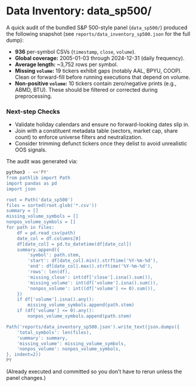 # Data Inventory: data_sp500/

A quick audit of the bundled S&P 500-style panel (`data_sp500/`) produced the following snapshot (see `reports/data_inventory_sp500.json` for the full dump):

- **936** per-symbol CSVs (`timestamp`, `close`, `volume`).
- **Global coverage:** 2005-01-03 through 2024-12-31 (daily frequency).
- **Average length:** ~3,752 rows per symbol.
- **Missing `volume`:** 19 tickers exhibit gaps (notably AAL, BPYU, COOP). Clean or forward-fill before running executions that depend on volume.
- **Non-positive `volume`:** 10 tickers contain zero/negative prints (e.g., ABMD, BTU). These should be filtered or corrected during preprocessing.

### Next-step Checks
- Validate holiday calendars and ensure no forward-looking dates slip in.
- Join with a constituent metadata table (sectors, market cap, share count) to enforce universe filters and neutralization.
- Consider trimming defunct tickers once they delist to avoid unrealistic OOS signals.

The audit was generated via:

```bash
python3 - <<'PY'
from pathlib import Path
import pandas as pd
import json

root = Path('data_sp500')
files = sorted(root.glob('*.csv'))
summary = []
missing_volume_symbols = []
nonpos_volume_symbols = []
for path in files:
    df = pd.read_csv(path)
    date_col = df.columns[0]
    df[date_col] = pd.to_datetime(df[date_col])
    summary.append({
        'symbol': path.stem,
        'start': df[date_col].min().strftime('%Y-%m-%d'),
        'end': df[date_col].max().strftime('%Y-%m-%d'),
        'rows': len(df),
        'missing_close': int(df['close'].isna().sum()),
        'missing_volume': int(df['volume'].isna().sum()),
        'nonpos_volume': int((df['volume'] <= 0).sum()),
    })
    if df['volume'].isna().any():
        missing_volume_symbols.append(path.stem)
    if (df['volume'] <= 0).any():
        nonpos_volume_symbols.append(path.stem)

Path('reports/data_inventory_sp500.json').write_text(json.dumps({
    'total_symbols': len(files),
    'summary': summary,
    'missing_volume': missing_volume_symbols,
    'nonpos_volume': nonpos_volume_symbols,
}, indent=2))
PY
```

(Already executed and committed so you don’t have to rerun unless the panel changes.)
